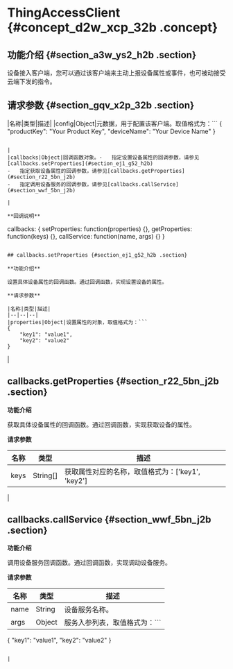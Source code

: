 # ThingAccessClient {#concept_d2w_xcp_32b .concept}

## 功能介绍 {#section_a3w_ys2_h2b .section}

设备接入客户端，您可以通过该客户端来主动上报设备属性或事件，也可被动接受云端下发的指令。

## 请求参数 {#section_gqv_x2p_32b .section}

|名称|类型|描述|
|config|Object|元数据，用于配置该客户端。取值格式为：```
{
    "productKey": "Your Product Key", 
    "deviceName": "Your Device Name"
}
```

|
|callbacks|Object|回调函数对象。-   指定设置设备属性的回调参数，请参见[callbacks.setProperties](#section_ej1_g52_h2b)
-   指定获取设备属性的回调参数，请参见[callbacks.getProperties](#section_r22_5bn_j2b)
-   指定调用设备服务的回调参数，请参见[callbacks.callService](#section_wwf_5bn_j2b)

|

**回调说明**

```
callbacks: {
  setProperties: function(properties) {},
  getProperties: function(keys) {},
  callService: function(name, args) {}
}
```

## callbacks.setProperties {#section_ej1_g52_h2b .section}

**功能介绍**

设置具体设备属性的回调函数。通过回调函数，实现设置设备的属性。

**请求参数**

|名称|类型|描述|
|--|--|--|
|properties|Object|设置属性的对象，取值格式为：```
{
    "key1": "value1", 
    "key2": "value2"
}
```

|

## callbacks.getProperties {#section_r22_5bn_j2b .section}

**功能介绍**

获取具体设备属性的回调函数。通过回调函数，实现获取设备的属性。

**请求参数**

|名称|类型|描述|
|--|--|--|
|keys|String\[\]|获取属性对应的名称，取值格式为：\['key1', 'key2'\]

|

## callbacks.callService {#section_wwf_5bn_j2b .section}

**功能介绍**

调用设备服务回调函数。通过回调函数，实现调动设备服务。

**请求参数**

|名称|类型|描述|
|--|--|--|
|name|String|设备服务名称。|
|args|Object|服务入参列表，取值格式为：```
{
    "key1": "value1", 
    "key2": "value2"
}
```

|

